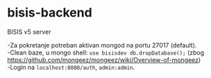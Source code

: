 # bisis-backend

BISIS v5 server

-Za pokretanje potreban aktivan mongod na portu 27017 (default). \
-Clean baze, u mongo shell: `use bisisdev db.dropDatabase();` (zbog https://github.com/mongeez/mongeez/wiki/Overview-of-mongeez)\
-Login na `localhost:8080/auth`, `admin:admin`.

